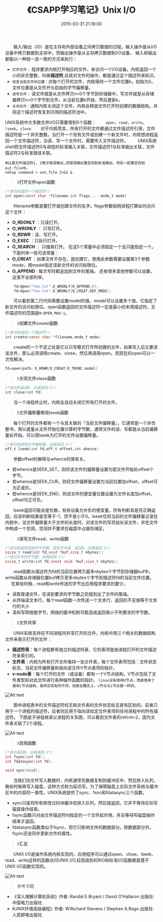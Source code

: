 ﻿---
layout: post
title: 《CSAPP学习笔记》Unix I/O
date: 2015-03-31 21:18:00 
categories: 操作系统
---

&#160; &#160; &#160; &#160;输入/输出（IO）是在主存和外部设备之间拷贝数据的过程。输入操作是从I/O设备中拷贝数据到主存中，而输出操作是从主存拷贝数据到I/O设备。
输入和输出都能以一种统一且一致的方式来执行：
- `打开文件：` 程序要求内核打开相应的文件，来访问一个I/O设备。内核返回一个小的非负整数，叫做**描述符**,后续对文件的操作，都是通过这个描述符来标识。
- `改变当前文件的位置：`对每个打开的文件，内核保持一个文件位置k，初始为0，文件位置是从文件开头启始的字节偏移量。
- `读写文件：` 读文件就是从文件拷贝n>0个字节到存储器中，写文件就是从存储器拷贝n>0个字节到文件，从当前位置k开始，然后更新k。
- `关闭文件：`通知内核关闭这个文件，内核会释放文件打开时创建的数据结构，并将这个描述符恢复到可用的描述符池中。

UNIX系统中大多数文件I/O只需要用到5个函数：
&#160; &#160; &#160; &#160;`open`，`read`，`write`，`lseek`，`close`
&#160; &#160; &#160; &#160;对于内核而言，所有打开的文件都通过文件描述符引用，文件描述符是一个非负整数。当打开一个现有文件或创建一个新文件时，内核想进程返回一个文件描述符，当读、写一个文件时，需要传入文件描述符。
&#160; &#160; &#160; &#160;UNIX系统shell把文件描述符0与进程的标准输入关联，文件描述符1与标准输出关联，文件描述符2与标准错误关联。
```shell
#&1是文件描述符1, 2表示错误输出,将错误输出重定向到标准输出，然后一起重定向到out.file中。
nohup command > out.file 2>&1 &
```
> 》**打开文件open函数**
```c
/*成功则返回一个描述符*/
int open(const char *filename,int flags,... mode_t mode)
```
&#160; &#160; &#160; &#160;filename参数是要打开或创建文件的名字。flags参数指明进程打算如何访问这个文件：
- **O_RDONLY** ：只读打开。
- **O_WRONLY** ： 只写打开。
- **O_RDWR**：读、写打开。
- **O_EXEC** ：只执行打开。
- **O_SEARCH** ： 只搜索打开。
在这5个常量中必须指定一个且只能指定一个。下面列举一些可选常量：
- **O_CREAT** ：如果文件不存在，就创建它，使用此参数需要设置第3个参数mode，用model指定该新文件的访问权限位。
- **O_APPEND** :  每次写时都追加到文件的尾端。
还有很多其他参数可以设置，这里不全部列举。
```c
	fd=Open("foo.txt",O_WRONLY|O_APPEND,0);
	fd=Open("foo.txt",O_WRONLY|O_CREAT,DEF_MODE);
```
&#160; &#160; &#160; &#160;可以看到第二行代码需要设置model的值，model可以设置多个值，它指定了新文件的访问权限位。open函数返回的文件描述符一定是最小的未用描述符。文件描述符的范围是`0~OPEN_MAX-1`。
> 》**创建文件create函数**

```c
/*成功则返回一个描述符*/
int create(const char *filename,mode_t mode)
```
&#160; &#160; &#160; &#160;create的一个不足之处是它以只写模式打开所创建的文件，如果写入后又要读该文件，那么必须调用create、close，然后再调用open。而现在的open可以一次性解决。
```c
fd=open(path，O_RDWR|O_CREAT|O_TRUNC,model)
```

> 》**关闭文件close函数**

```c
/*成功则返回0，出错返回-1*/
int close(int fd)
```
&#160; &#160; &#160; &#160;当一个进程终止时，内核会自动关闭它所有打开的文件。

> 》**文件偏移量修改lseek函数**

&#160; &#160; &#160; &#160;每个打开的文件都有一个与其关联的『当前文件偏移量』，它通常是一个非负整书，用以度量从文件开始位置计算的字节数，通常文件的读、写都是从当前偏移量处开始。可以用lseek为打开的文件设置偏移量。
```c
/*成功则返回文件偏移量，出错返回-1*/
off_t lseek(int fd,off_t offset,int whence)
```
&#160; &#160; &#160; &#160;参数offset的解释与whence的值有关。
- 若whence是SEEK_SET，则将该文件的偏移量设置为距文件开始处offset个字节。
- 若whence是SEEK_CUR，则将文件偏移量设置为当前位置加offset，offset可为正或负。
- 若whence是SEEK_END，则该文件的便宜量位置设置为文件长度加offset，offset可正可负。

&#160; &#160; &#160; &#160;lseek返回可能会是负数，有些设备允许负的便宜量，所有判断其是否正确返回，应该判断结果是否等于-1，而不是小于0。lseek仅将当前的文件偏移量记录在内核中，当文件偏移量大于文件的长度时，对该文件的写将加长该文件，并在文件中构成一个空洞，空洞并不要求在磁盘中占据存储区。

> 》**读写文件read、write函数**

```c
/*成功则返回读到的字节数，若到文件尾，返回0，出错返回-1*/
ssize_t read(int fd,void *buf,size_t nbytes)；
/*成功为写的字节数，出错返回-1*/
ssize_t write(int fd,const void *buf,size_t nbytes);
```
&#160; &#160; &#160; &#160;read函数从描述符为fd的当前位置拷贝最多nbytes个字节到存储器buf中。write函数从存储器位置buf拷贝至多nbytes个字节到描述符fd的当前文件位置。
&#160; &#160; &#160; &#160;在某些时候，read和write传送的字节比应用程序要求的要少。
- 读取普通文件，在读到要求的字节数之前就到达了文件的尾端。
- 从终端读文本行，每个read函数一次传送一个文本行，返回的不足值等于文本行的大小
- 读和写网络套字节，网络的缓冲机制可能造成返回值小于所要求的字节数。

> 》**文件共享**

&#160; &#160; &#160; &#160;UNIX系统支持在不同进程间共享打开的文件，内核中用三个相关的数据结构文件来表示打开的文件：
- **描述符表**：每个进程都有独立的描述符表，它的表项是由进程打开的文件描述符来索引的。
- **文件表**：内核为所有打开文件维持一张文件表，每个文件表项包括：文件状态标志、当前文件偏移量和指向该文件V节点表项的指针。
- **v-node表**：每个打开的文件（或设备）都有一个V节点结构，V节点包括了文件类型和对此文件进行各种操作函数的指针。
`linux没有使用V节点，而是使用了通用i节点结构，虽然实现有所不同，但是在概念上，v节点与i节点是一样的。`

![Alt text](/images/20150331-1.png)

&#160; &#160; &#160; &#160;图中进程表中的文件描述符标志和文件表的文件状态标志是有区别的，前者只用于一个进程的描述符，后者则应用于指向该给定文件表项的任何进程中的所有描述符。
下图是子进程继承父进程的关系图，可以看到文件表的refcnt=2，因为文件表关联了2个进程。

![Alt text](/images/20150331-2.png)

> 》**其他函数**

```c
/*成功返回0，出错返回-1*/
int fsync(int fd)；
int fdatasync(int fd);

void sync(void);
```
&#160; &#160; &#160; &#160;当我们向文件写入数据时，内核通常先数据复制到缓冲区中，然后排入队列，晚些时候再写入磁盘，这种方式称为延迟写。为了保障磁盘上实际文件系统与缓冲区中的内容的一致性，UNIX系统提供了sync、fsnc和fdatasync三个函数。
- sync只是将所有修改过的块缓冲去排入队列，然后就返回，它并不等待实际写磁盘操作结束。
- fsync函数只对由文件描述符fd指定的一个文件起作用，并且等待写磁盘操作结束才返回。
- fdatasync函数类似于fsync，但它只影响文件的数据部分。除数据部分外，fsync还会同步更新文件的属性。

> 》**汇总**

&#160; &#160; &#160; &#160;UNIX I/O是操作系统内核实现的，应用程序可以通过open、close、lseek、read、write这样的函数访问UNIX I/O,较高级别的RIO和标准I/O函数都是基于UNIX I/O函数实现的。

![Alt text](/images/20150331-3.png)

> 参考书籍

- 《深入理解计算机系统》作者: Randal E.Bryant / David O'Hallaron 出版社: 中国电力出版社
- 《UNIX环境高级编程》作者: W.Richard Stevens / Stephen A.Rago 出版社: 人民邮电出版社
